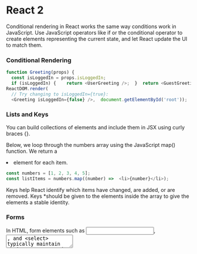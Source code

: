 # React 2

Conditional rendering in React works the same way conditions work in JavaScript. Use JavaScript operators like 
if or the conditional operator to create elements representing the current state, and let React update the UI to match them.

### Conditional Rendering
```js
function Greeting(props) {
  const isLoggedIn = props.isLoggedIn;
  if (isLoggedIn) {    return <UserGreeting />;  }  return <GuestGreeting />;}
ReactDOM.render(
  // Try changing to isLoggedIn={true}:
  <Greeting isLoggedIn={false} />,  document.getElementById('root'));
```

### Lists and Keys
You can build collections of elements and include them in JSX using curly braces {}.

Below, we loop through the numbers array using the JavaScript map() function. We return a <li> element for each item.
```js
const numbers = [1, 2, 3, 4, 5];
const listItems = numbers.map((number) =>  <li>{number}</li>);
```

Keys help React identify which items have changed, are added, or are removed. Keys 
*should be given to the elements inside the array to give the elements a stable identity.

### Forms
In HTML, form elements such as <input>, <textarea>, and <select> typically maintain their own state 
and update it based on user input. In React, mutable state is typically kept in the state property of components, and only updated with setState().

We can combine the two by making the React state be the “single source of truth”. Then the React component that renders a form also controls what happens in that form on subsequent user input. 
An input form element whose value is controlled by React in this way is called a “controlled component”
